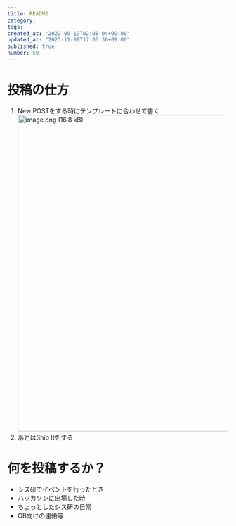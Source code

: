 ```yaml
---
title: README
category:
tags:
created_at: "2022-09-19T02:08:04+09:00"
updated_at: "2023-11-09T17:05:36+09:00"
published: true
number: 50
---
```


# 投稿の仕方

1. New POSTをする時にテンプレートに合わせて書く
   <img width="720" alt="image.png (16.8 kB)" src="https://img.esa.io/uploads/production/attachments/19973/2023/11/09/129607/308230a4-b58d-4fd2-9db8-da1eb2e7ee57.png">
2. あとはShip Itをする

# 何を投稿するか？

- シス研でイベントを行ったとき
- ハッカソンに出場した時
- ちょっとしたシス研の日常
- OB向けの連絡等

